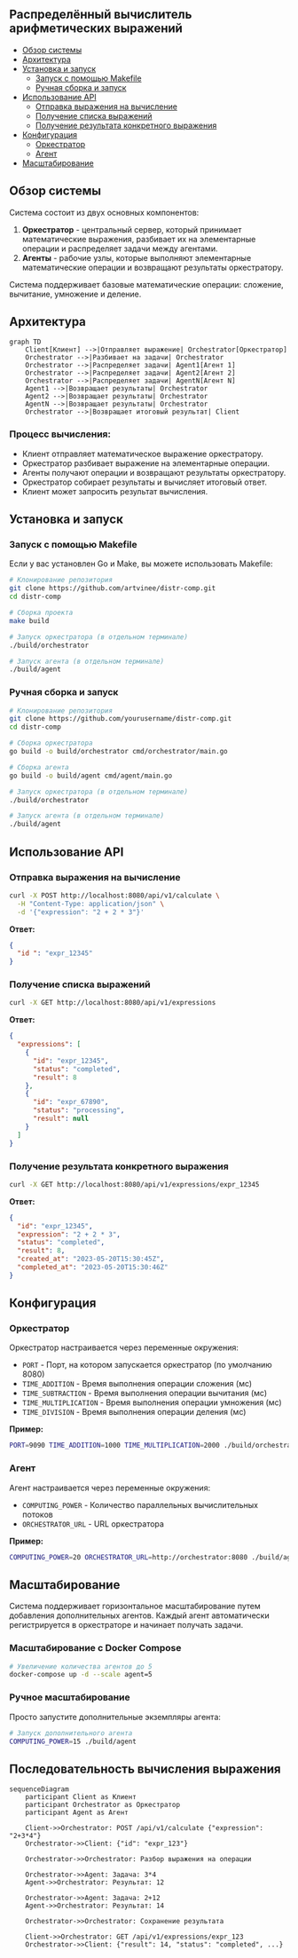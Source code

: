 ## Распределённый вычислитель арифметических выражений
- [Обзор системы](#обзор-системы)
- [Архитектура](#архитектура)
- [Установка и запуск](#установка-и-запуск)
  - [Запуск с помощью Makefile](#запуск-с-помощью-makefile)
  - [Ручная сборка и запуск](#ручная-сборка-и-запуск)
- [Использование API](#использование-api)
  - [Отправка выражения на вычисление](#отправка-выражения-на-вычисление)
  - [Получение списка выражений](#получение-списка-выражений)
  - [Получение результата конкретного выражения](#получение-результата-конкретного-выражения)
- [Конфигурация](#конфигурация)
  - [Оркестратор](#оркестратор)
  - [Агент](#агент)
- [Масштабирование](#масштабирование)

## Обзор системы

Система состоит из двух основных компонентов:

1. **Оркестратор** - центральный сервер, который принимает математические выражения, разбивает их на элементарные операции и распределяет задачи между агентами.
2. **Агенты** - рабочие узлы, которые выполняют элементарные математические операции и возвращают результаты оркестратору.

Система поддерживает базовые математические операции: сложение, вычитание, умножение и деление.

## Архитектура

```mermaid
graph TD
    Client[Клиент] -->|Отправляет выражение| Orchestrator[Оркестратор]
    Orchestrator -->|Разбивает на задачи| Orchestrator
    Orchestrator -->|Распределяет задачи| Agent1[Агент 1]
    Orchestrator -->|Распределяет задачи| Agent2[Агент 2]
    Orchestrator -->|Распределяет задачи| AgentN[Агент N]
    Agent1 -->|Возвращает результаты| Orchestrator
    Agent2 -->|Возвращает результаты| Orchestrator
    AgentN -->|Возвращает результаты| Orchestrator
    Orchestrator -->|Возвращает итоговый результат| Client
```

### Процесс вычисления:

- Клиент отправляет математическое выражение оркестратору.
- Оркестратор разбивает выражение на элементарные операции.
- Агенты получают операции и возвращают результаты оркестратору.
- Оркестратор собирает результаты и вычисляет итоговый ответ.
- Клиент может запросить результат вычисления.

## Установка и запуск

### Запуск с помощью Makefile

Если у вас установлен Go и Make, вы можете использовать Makefile:

```bash
# Клонирование репозитория
git clone https://github.com/artvinee/distr-comp.git
cd distr-comp

# Сборка проекта
make build

# Запуск оркестратора (в отдельном терминале)
./build/orchestrator

# Запуск агента (в отдельном терминале)
./build/agent
```

### Ручная сборка и запуск

```bash
# Клонирование репозитория
git clone https://github.com/yourusername/distr-comp.git
cd distr-comp

# Сборка оркестратора
go build -o build/orchestrator cmd/orchestrator/main.go

# Сборка агента
go build -o build/agent cmd/agent/main.go

# Запуск оркестратора (в отдельном терминале)
./build/orchestrator

# Запуск агента (в отдельном терминале)
./build/agent
```

## Использование API

### Отправка выражения на вычисление

```bash
curl -X POST http://localhost:8080/api/v1/calculate \
  -H "Content-Type: application/json" \
  -d '{"expression": "2 + 2 * 3"}'
```

**Ответ:**

```json
{
  "id ": "expr_12345"
}
```

### Получение списка выражений

```bash
curl -X GET http://localhost:8080/api/v1/expressions
```

**Ответ:**

```json
{
  "expressions": [
    {
      "id": "expr_12345",
      "status": "completed",
      "result": 8
    },
    {
      "id": "expr_67890",
      "status": "processing",
      "result": null
    }
  ]
}
```

### Получение результата конкретного выражения

```bash
curl -X GET http://localhost:8080/api/v1/expressions/expr_12345
```

**Ответ:**

```json
{
  "id": "expr_12345",
  "expression": "2 + 2 * 3",
  "status": "completed",
  "result": 8,
  "created_at": "2023-05-20T15:30:45Z",
  "completed_at": "2023-05-20T15:30:46Z"
}
```

## Конфигурация

### Оркестратор

Оркестратор настраивается через переменные окружения:

- `PORT` - Порт, на котором запускается оркестратор (по умолчанию 8080)
- `TIME_ADDITION` - Время выполнения операции сложения (мс)
- `TIME_SUBTRACTION` - Время выполнения операции вычитания (мс)
- `TIME_MULTIPLICATION` - Время выполнения операции умножения (мс)
- `TIME_DIVISION` - Время выполнения операции деления (мс)

**Пример:**

```bash
PORT=9090 TIME_ADDITION=1000 TIME_MULTIPLICATION=2000 ./build/orchestrator
```

### Агент

Агент настраивается через переменные окружения:

- `COMPUTING_POWER` - Количество параллельных вычислительных потоков
- `ORCHESTRATOR_URL` - URL оркестратора

**Пример:**

```bash
COMPUTING_POWER=20 ORCHESTRATOR_URL=http://orchestrator:8080 ./build/agent
```

## Масштабирование

Система поддерживает горизонтальное масштабирование путем добавления дополнительных агентов. Каждый агент автоматически регистрируется в оркестраторе и начинает получать задачи.

### Масштабирование с Docker Compose

```bash
# Увеличение количества агентов до 5
docker-compose up -d --scale agent=5
```

### Ручное масштабирование

Просто запустите дополнительные экземпляры агента:

```bash
# Запуск дополнительного агента
COMPUTING_POWER=15 ./build/agent
```

## Последовательность вычисления выражения

```mermaid
sequenceDiagram
    participant Client as Клиент
    participant Orchestrator as Оркестратор
    participant Agent as Агент
    
    Client->>Orchestrator: POST /api/v1/calculate {"expression": "2+3*4"}
    Orchestrator->>Client: {"id": "expr_123"}
    
    Orchestrator->>Orchestrator: Разбор выражения на операции
    
    Orchestrator->>Agent: Задача: 3*4
    Agent->>Orchestrator: Результат: 12
    
    Orchestrator->>Agent: Задача: 2+12
    Agent->>Orchestrator: Результат: 14
    
    Orchestrator->>Orchestrator: Сохранение результата
    
    Client->>Orchestrator: GET /api/v1/expressions/expr_123
    Orchestrator->>Client: {"result": 14, "status": "completed", ...}
```
